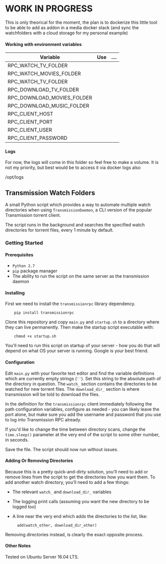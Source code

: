 # WORK IN PROGRESS
This is only theorical for the moment, the plan is to dockerize this little tool to be able to add as addon in a media docker stack (and sync the watchfolders with a cloud storage for my personal example)


#### Working with environment variables 
| Variable                             | Use           | ....  |
| -------------------------------------|:-------------:| -----:|
| RPC_WATCH_TV_FOLDER                  |               |       |
| RPC_WATCH_MOVIES_FOLDER              |               |       |
| RPC_WATCH_TV_FOLDER                  |               |       |
| RPC_DOWNLOAD_TV_FOLDER               |               |       |
| RPC_DOWNLOAD_MOVIES_FOLDER           |               |       |
| RPC_DOWNLOAD_MUSIC_FOLDER            |               |       |
| RPC_CLIENT_HOST                      |               |       |
| RPC_CLIENT_PORT                      |               |       |
| RPC_CLIENT_USER                      |               |       |
| RPC_CLIENT_PASSWORD                  |               |       |
####  Logs

For now, the logs will come in this folder so feel free to make a volume. 
It is not my priority, but best would be to access it via docker logs also 

/opt/logs

## Transmission Watch Folders
A small Python script which provides a way to automate multiple watch directories when using `TransmissionDaemon`, a CLI version of the popular Transmission torrent client.

The script runs in the background and searches the specified watch directories for torrent files, every 1 minute by default.

### Getting Started

#### Prerequisites
* `Python 2.7`
* `pip` package manager
* The ability to run the script on the same server as the transmission daemon

#### Installing
First we need to install the `transmissionrpc` library dependency.

		pip install transmissionrpc

Clone this repository and copy `main.py` and `startup.sh` to a directory where they can live permanently. Then make the startup script executable with:

		chmod +x startup.sh

You'll need to run this script on startup of your server - how you do that will depend on what OS your server is running. Google is your best friend.

#### Configuration
Edit `main.py` with your favorite text editor and find the variable definitions which are currently empty strings (`''`). Set this string to the absolute path of the directory in question. The `watch_` section contains the directories to be watched for new torrent files. The `download_dir_` section is where transmission will be told to download the files.

In the definition for the `transmissionrpc` client immediately following the path configuration variables, configure as needed - you can likely leave the port alone, but make sure you add the username and password that you use to log into Transmission RPC already.

If you'd like to change the time between directory scans, change the `time.sleep()` parameter at the very end of the script to some other number, in seconds.

Save the file. The script should now run without issues.

#### Adding Or Removing Directories
Because this is a pretty quick-and-dirty solution, you'll need to add or remove lines from the script to get the directories how you want them. To add another watch directory, you'll need to add a few things:

* The relevant `watch_` and `download_dir_` variables
* The logging print calls (assuming you want the new directory to be logged too)
* A line near the very end which adds the directories to the list, like:

		add(watch_other, download_dir_other)

Removing directories instead, is clearly the exact opposite process.

#### Other Notes
Tested on Ubuntu Server 16.04 LTS.
